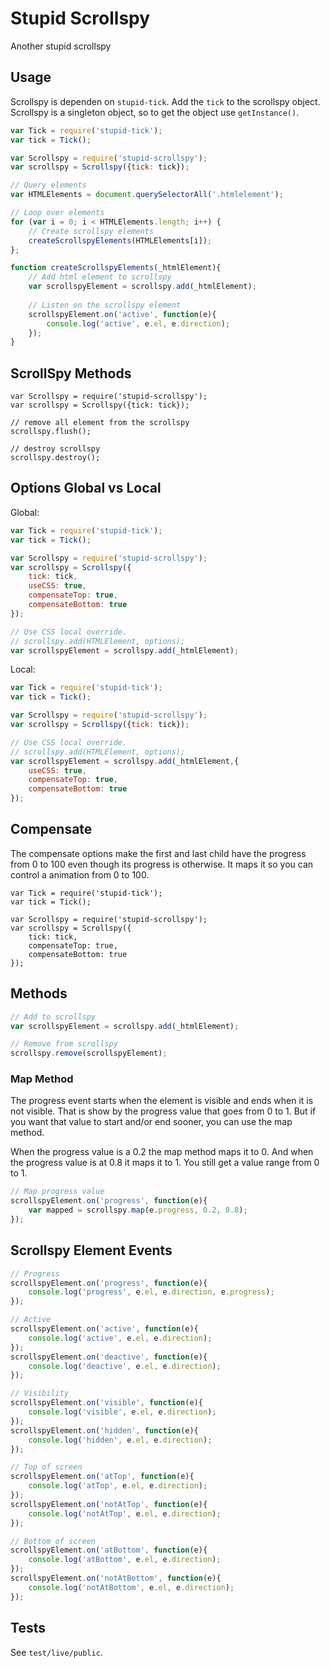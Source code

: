 # Stupid Scrollspy
Another stupid scrollspy


## Usage
Scrollspy is dependen on `stupid-tick`. Add the `tick` to the scrollspy object. Scrollspy is a singleton object, so to get the object use `getInstance()`.
 
```javascript
var Tick = require('stupid-tick');
var tick = Tick();

var Scrollspy = require('stupid-scrollspy');
var scrollspy = Scrollspy({tick: tick});

// Query elements
var HTMLElements = document.querySelectorAll('.htmlelement');

// Loop over elements
for (var i = 0; i < HTMLElements.length; i++) {
	// Create scrollspy elements
	createScrollspyElements(HTMLElements[i]);
};

function createScrollspyElements(_htmlElement){
	// Add html element to scrollspy
	var scrollspyElement = scrollspy.add(_htmlElement);
	
	// Listen on the scrollspy element
	scrollspyElement.on('active', function(e){
		console.log('active', e.el, e.direction);
	});
}

```

## ScrollSpy Methods

```
var Scrollspy = require('stupid-scrollspy');
var scrollspy = Scrollspy({tick: tick});

// remove all element from the scrollspy
scrollspy.flush();

// destroy scrollspy
scrollspy.destroy();

```

## Options Global vs Local
Global:

```javascript
var Tick = require('stupid-tick');
var tick = Tick();

var Scrollspy = require('stupid-scrollspy');
var scrollspy = Scrollspy({
	tick: tick, 
	useCSS: true,
	compensateTop: true,
	compensateBottom: true
});

// Use CSS local override.
// scrollspy.add(HTMLElement, options);
var scrollspyElement = scrollspy.add(_htmlElement);

```

Local:

```javascript
var Tick = require('stupid-tick');
var tick = Tick();

var Scrollspy = require('stupid-scrollspy');
var scrollspy = Scrollspy({tick: tick});

// Use CSS local override.
// scrollspy.add(HTMLElement, options);
var scrollspyElement = scrollspy.add(_htmlElement,{
	useCSS: true,
	compensateTop: true,
	compensateBottom: true
});

```

## Compensate

The compensate options make the first and last child have the progress from 0 to 100 even though its progress is otherwise. It maps it so you can control a animation from 0 to 100.

```
var Tick = require('stupid-tick');
var tick = Tick();

var Scrollspy = require('stupid-scrollspy');
var scrollspy = Scrollspy({
	tick: tick, 
	compensateTop: true,
	compensateBottom: true
});

```


## Methods

```javascript
// Add to scrollspy
var scrollspyElement = scrollspy.add(_htmlElement);

// Remove from scrollspy
scrollspy.remove(scrollspyElement);

```

### Map Method
The progress event starts when the element is visible and ends when it is not visible. That is show by the progress value that goes from 0 to 1. But if you want that value to start and/or end sooner, you can use the map method.

When the progress value is a 0.2 the map method maps it to 0. And when the progress value is at 0.8 it maps it to 1. You still get a value range from 0 to 1.

```javascript
// Map progress value
scrollspyElement.on('progress', function(e){
	var mapped = scrollspy.map(e.progress, 0.2, 0.8);
});

```

## Scrollspy Element Events

```javascript
// Progress
scrollspyElement.on('progress', function(e){
	console.log('progress', e.el, e.direction, e.progress);
});

// Active
scrollspyElement.on('active', function(e){
	console.log('active', e.el, e.direction);
});
scrollspyElement.on('deactive', function(e){
	console.log('deactive', e.el, e.direction);
});

// Visibility
scrollspyElement.on('visible', function(e){
	console.log('visible', e.el, e.direction);
});
scrollspyElement.on('hidden', function(e){
	console.log('hidden', e.el, e.direction);
});

// Top of screen
scrollspyElement.on('atTop', function(e){
	console.log('atTop', e.el, e.direction);
});
scrollspyElement.on('notAtTop', function(e){
	console.log('notAtTop', e.el, e.direction);
});

// Bottom of screen
scrollspyElement.on('atBottom', function(e){
	console.log('atBottom', e.el, e.direction);
});
scrollspyElement.on('notAtBottom', function(e){
	console.log('notAtBottom', e.el, e.direction);
});
```

## Tests
See `test/live/public`.